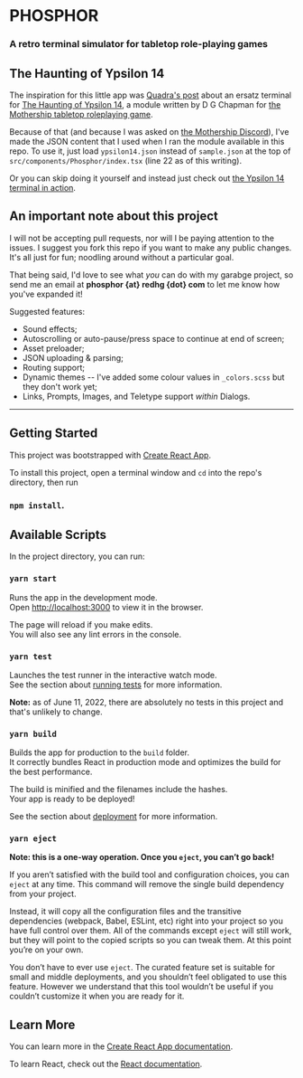 # PHOSPHOR
### A retro terminal simulator for tabletop role-playing games

## The Haunting of Ypsilon 14
The inspiration for this little app was [Quadra's post](https://www.traaa.sh/the-ypsilon-14-terminal) about an ersatz terminal for [The Haunting of Ypsilon 14](https://www.mothershiprpg.com/pamphlet-adventures/#The_Haunting_Of_Ypsilon_14), a module written by D G Chapman for [the Mothership tabletop roleplaying game](https://www.mothershiprpg.com/).

Because of that (and because I was asked on [the Mothership Discord](https://discord.gg/uuvxG29)), I've made the JSON content that I used when I ran the module available in this repo. To use it, just load `ypsilon14.json` instead of `sample.json` at the top of `src/components/Phosphor/index.tsx` (line 22 as of this writing).

Or you can skip doing it yourself and instead just check out [the Ypsilon 14 terminal in action](https://redhg.com/ypsilon14/).

## An important note about this project

 I will not be accepting pull requests, nor will I be paying attention to the issues. I suggest you fork this repo if you want to make any public changes. It's all just for fun; noodling around without a particular goal.

That being said, I'd love to see what *you* can do with my garabge project, so send me an email at **phosphor {at} redhg {dot} com** to let me know how you've expanded it!

Suggested features:
* Sound effects;
* Autoscrolling or auto-pause/press space to continue at end of screen;
* Asset preloader;
* JSON uploading & parsing;
* Routing support;
* Dynamic themes -- I've added some colour values in `_colors.scss` but they don't work yet;
* Links, Prompts, Images, and Teletype support *within* Dialogs.

---

## Getting Started

This project was bootstrapped with [Create React App](https://github.com/facebook/create-react-app).

To install this project, open a terminal window and `cd` into the repo's directory, then run
### `npm install`.

## Available Scripts

In the project directory, you can run:

### `yarn start`

Runs the app in the development mode.<br />
Open [http://localhost:3000](http://localhost:3000) to view it in the browser.

The page will reload if you make edits.<br />
You will also see any lint errors in the console.

### `yarn test`

Launches the test runner in the interactive watch mode.<br />
See the section about [running tests](https://facebook.github.io/create-react-app/docs/running-tests) for more information.

**Note:** as of June 11, 2022, there are absolutely no tests in this project and that's unlikely to change.

### `yarn build`

Builds the app for production to the `build` folder.<br />
It correctly bundles React in production mode and optimizes the build for the best performance.

The build is minified and the filenames include the hashes.<br />
Your app is ready to be deployed!

See the section about [deployment](https://facebook.github.io/create-react-app/docs/deployment) for more information.

### `yarn eject`

**Note: this is a one-way operation. Once you `eject`, you can’t go back!**

If you aren’t satisfied with the build tool and configuration choices, you can `eject` at any time. This command will remove the single build dependency from your project.

Instead, it will copy all the configuration files and the transitive dependencies (webpack, Babel, ESLint, etc) right into your project so you have full control over them. All of the commands except `eject` will still work, but they will point to the copied scripts so you can tweak them. At this point you’re on your own.

You don’t have to ever use `eject`. The curated feature set is suitable for small and middle deployments, and you shouldn’t feel obligated to use this feature. However we understand that this tool wouldn’t be useful if you couldn’t customize it when you are ready for it.

## Learn More

You can learn more in the [Create React App documentation](https://facebook.github.io/create-react-app/docs/getting-started).

To learn React, check out the [React documentation](https://reactjs.org/).
